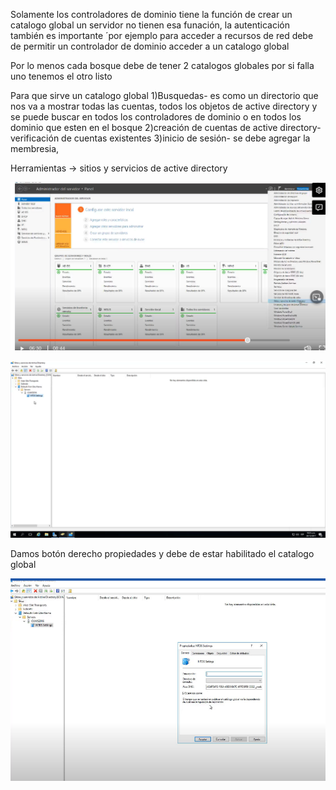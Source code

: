 Solamente los controladores de dominio tiene la función de crear un catalogo global un servidor no tienen esa funación, la autenticación también es importante ´por ejemplo para acceder a recursos de red debe de permitir un controlador de dominio acceder a un catalogo global

Por lo menos cada bosque debe de tener 2 catalogos globales por si falla uno tenemos el otro listo

Para que sirve un catalogo global
1)Busquedas-  es como un directorio que nos va a mostrar todas las cuentas, todos los objetos de active directory y se puede buscar en todos los controladores de dominio o en todos los dominio que esten en el bosque
2)creación de cuentas de active directory- verificación de cuentas existentes
3)inicio de sesión- se debe agregar la membresia, 


Herramientas -> sitios y servicios de active directory

![alt text](image-136.png)

![alt text](image-137.png)

Damos botón derecho propiedades y debe de estar habilitado el catalogo global

![alt text](image-138.png)